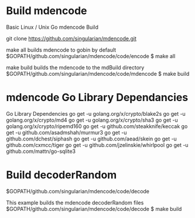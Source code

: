 # Build mdencode

Basic Linux / Unix Go mdencode Build  

git clone https://github.com/singularian/mdencode.git

make all builds mdencode to gobin by default
$GOPATH/github.com/singularian/mdencode/code/encode $ make all

make build builds the mdencode to the mdBuild directory
$GOPATH/github.com/singularian/mdencode/code/mdencode $ make build

# mdencode Go Library Dependancies

Go Library Dependencies
go get -u golang.org/x/crypto/blake2s
go get -u golang.org/x/crypto/md4
go get -u golang.org/x/crypto/sha3
go get -u golang.org/x/crypto/ripemd160
go get -u github.com/steakknife/keccak
go get -u github.com/asadmshah/murmur3
go get -u github.com/dchest/siphash
go get -u github.com/aead/skein
go get -u github.com/cxmcc/tiger
go get -u github.com/jzelinskie/whirlpool
go get -u github.com/mattn/go-sqlite3


# Build decoderRandom

$GOPATH/github.com/singularian/mdencode/code/decode

This example builds the mdencode decoderRandom files
$GOPATH/github.com/singularian/mdencode/code/decode $ make build

